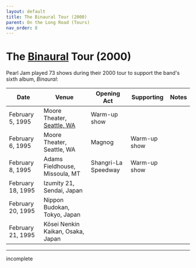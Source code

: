 ```yaml
---
layout: default
title: The Binaural Tour (2000)
parent: On the Long Road (Tours)
nav_order: 8
---
```


# The [Binaural](https://pearljamopedia.ml/docs/Albums/Studio/Binaural) Tour (2000)

Pearl Jam played 73 shows during their 2000 tour to support the band's sixth album, *Binaural*:

| Date | Venue | Opening Act | Supporting | Notes |
| ---- | ----- | ----------- | ---------- | ----- |
| February 5, 1995 | Moore Theater, [Seattle, WA](https://pearljamopedia.ml/docs/Notable-Mentions/Locations/Seattle-WA) | Warm-up show
| February 6, 1995 | Moore Theater, Seattle, WA | Magnog | Warm-up show
| February 8, 1995 | Adams Fieldhouse, Missoula, MT | Shangri-La Speedway | Warm-up show
| February 18, 1995 | Izumity 21, Sendai, Japan | | |
| February 20, 1995 | Nippon Budokan, Tokyo, Japan | | |
| February 21, 1995 | Kōsei Nenkin Kaikan, Osaka, Japan | | |

---------------------------------------------------------------------------------
incomplete
